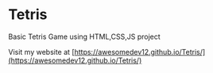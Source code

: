 # Tetris

Basic Tetris Game using HTML,CSS,JS project

Visit my website at [https://awesomedev12.github.io/Tetris/](https://awesomedev12.github.io/Tetris/)
